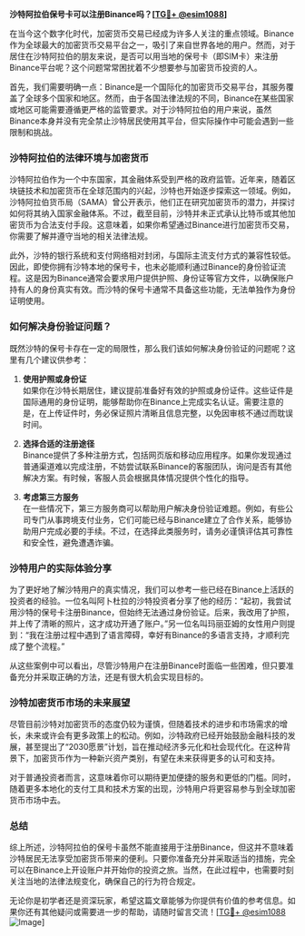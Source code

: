**沙特阿拉伯保号卡可以注册Binance吗？[[TG💪+ @esim1088](https://t.me/s/esim1088)]**

在当今这个数字化时代，加密货币交易已经成为许多人关注的重点领域。Binance作为全球最大的加密货币交易平台之一，吸引了来自世界各地的用户。然而，对于居住在沙特阿拉伯的朋友来说，是否可以用当地的保号卡（即SIM卡）来注册Binance平台呢？这个问题常常困扰着不少想要参与加密货币投资的人。

首先，我们需要明确一点：Binance是一个国际化的加密货币交易平台，其服务覆盖了全球多个国家和地区。然而，由于各国法律法规的不同，Binance在某些国家或地区可能需要遵循更严格的监管要求。对于沙特阿拉伯的用户来说，虽然Binance本身并没有完全禁止沙特居民使用其平台，但实际操作中可能会遇到一些限制和挑战。

### **沙特阿拉伯的法律环境与加密货币**

沙特阿拉伯作为一个中东国家，其金融体系受到严格的政府监管。近年来，随着区块链技术和加密货币在全球范围内的兴起，沙特也开始逐步探索这一领域。例如，沙特阿拉伯货币局（SAMA）曾公开表示，他们正在研究加密货币的潜力，并探讨如何将其纳入国家金融体系。不过，截至目前，沙特并未正式承认比特币或其他加密货币为合法支付手段。这意味着，如果你希望通过Binance进行加密货币交易，你需要了解并遵守当地的相关法律法规。

此外，沙特的银行系统和支付网络相对封闭，与国际主流支付方式的兼容性较低。因此，即使你拥有沙特本地的保号卡，也未必能顺利通过Binance的身份验证流程。这是因为Binance通常会要求用户提供护照、身份证等官方文件，以确保账户持有人的身份真实有效。而沙特的保号卡通常不具备这些功能，无法单独作为身份证明使用。

### **如何解决身份验证问题？**

既然沙特的保号卡存在一定的局限性，那么我们该如何解决身份验证的问题呢？这里有几个建议供参考：

1. **使用护照或身份证**  
   如果你在沙特长期居住，建议提前准备好有效的护照或身份证件。这些证件是国际通用的身份证明，能够帮助你在Binance上完成实名认证。需要注意的是，在上传证件时，务必保证照片清晰且信息完整，以免因审核不通过而耽误时间。

2. **选择合适的注册途径**  
   Binance提供了多种注册方式，包括网页版和移动应用程序。如果你发现通过普通渠道难以完成注册，不妨尝试联系Binance的客服团队，询问是否有其他解决方案。有时候，客服人员会根据具体情况提供个性化的指导。

3. **考虑第三方服务**  
   在一些情况下，第三方服务商可以帮助用户解决身份验证难题。例如，有些公司专门从事跨境支付业务，它们可能已经与Binance建立了合作关系，能够协助用户完成必要的手续。不过，在选择此类服务时，请务必谨慎评估其可靠性和安全性，避免遭遇诈骗。

### **沙特用户的实际体验分享**

为了更好地了解沙特用户的真实情况，我们可以参考一些已经在Binance上活跃的投资者的经验。一位名叫阿卜杜拉的沙特投资者分享了他的经历：“起初，我尝试用沙特的保号卡注册Binance，但始终无法通过身份验证。后来，我改用了护照，并上传了清晰的照片，这才成功开通了账户。”另一位名叫玛丽亚姆的女性用户则提到：“我在注册过程中遇到了语言障碍，幸好有Binance的多语言支持，才顺利完成了整个流程。”

从这些案例中可以看出，尽管沙特用户在注册Binance时面临一些困难，但只要准备充分并采取正确的方法，还是有很大机会实现目标的。

### **沙特加密货币市场的未来展望**

尽管目前沙特对加密货币的态度仍较为谨慎，但随着技术的进步和市场需求的增长，未来或许会有更多政策上的松动。例如，沙特政府已经开始鼓励金融科技的发展，甚至提出了“2030愿景”计划，旨在推动经济多元化和社会现代化。在这种背景下，加密货币作为一种新兴资产类别，有望在未来获得更多的认可和支持。

对于普通投资者而言，这意味着你可以期待更加便捷的服务和更低的门槛。同时，随着更多本地化的支付工具和技术方案的出现，沙特用户将更容易参与到全球加密货币市场中去。

### **总结**

综上所述，沙特阿拉伯的保号卡虽然不能直接用于注册Binance，但这并不意味着沙特居民无法享受加密货币带来的便利。只要你准备充分并采取适当的措施，完全可以在Binance上开设账户并开始你的投资之旅。当然，在此过程中，也需要时刻关注当地的法律法规变化，确保自己的行为符合规定。

无论你是初学者还是资深玩家，希望这篇文章能够为你提供有价值的参考信息。如果你还有其他疑问或需要进一步的帮助，请随时留言交流！[[TG💪+ @esim1088](https://t.me/s/esim1088) ![Image](https://i.postimg.cc/4NQfJmqS/Snipaste-2025-05-13-00-14-12.png)]
